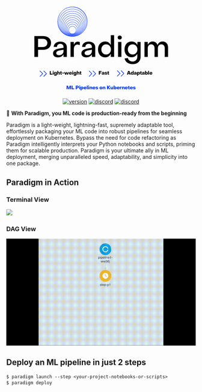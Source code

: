 #
<p align="center">
  <img src="./assets/logo_slogan_2.png">
</p>

<p align="center">
    <a href="#"><img alt="version" src="https://img.shields.io/badge/version-0.1.0-yellow"></a>
    <a href="https://discord.gg/KxHPMsBdyp" target="_blank"><img alt="discord" src="https://img.shields.io/badge/chat-discord-blueviolet"></a>
    <a href="mailto:paradigmdev23@gmail.com" target="_blank"><img alt="discord" src="https://img.shields.io/badge/contact-email-brightgreen"></a>
</p>

🌟 **With Paradigm, you ML code is production-ready from the beginning**

Paradigm is a light-weight, lightning-fast, supremely adaptable tool, effortlessly packaging your ML code into robust pipelines for seamless deployment on Kubernetes. Bypass the need for code refactoring as Paradigm intelligently interprets your Python notebooks and scripts, priming them for scalable production. Paradigm is your ultimate ally in ML deployment, merging unparalleled speed, adaptability, and simplicity into one package.

## Paradigm in Action
### Terminal View
![](assets/prdm-demo-2.gif)

### DAG View
![](assets/prdm-demo-1.gif)


## Deploy an ML pipeline in just 2 steps

```console
$ paradigm launch --step <your-project-notebooks-or-scripts>
$ paradigm deploy
```

<!-- ## Project layout

    mkdocs.yml    # The configuration file.
    docs/
        index.md  # The documentation homepage.
        ...       # Other markdown pages, images and other files. -->
